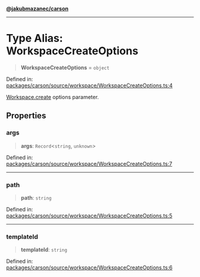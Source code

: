 [**@jakubmazanec/carson**](../README.md)

---

# Type Alias: WorkspaceCreateOptions

> **WorkspaceCreateOptions** = `object`

Defined in:
[packages/carson/source/workspace/WorkspaceCreateOptions.ts:4](https://github.com/jakubmazanec/tools/blob/74fa88a6249b3d486436ae7655f4962bc4a86e11/packages/carson/source/workspace/WorkspaceCreateOptions.ts#L4)

[Workspace.create](../classes/Workspace.md#create) options parameter.

## Properties

### args

> **args**: `Record`\<`string`, `unknown`\>

Defined in:
[packages/carson/source/workspace/WorkspaceCreateOptions.ts:7](https://github.com/jakubmazanec/tools/blob/74fa88a6249b3d486436ae7655f4962bc4a86e11/packages/carson/source/workspace/WorkspaceCreateOptions.ts#L7)

---

### path

> **path**: `string`

Defined in:
[packages/carson/source/workspace/WorkspaceCreateOptions.ts:5](https://github.com/jakubmazanec/tools/blob/74fa88a6249b3d486436ae7655f4962bc4a86e11/packages/carson/source/workspace/WorkspaceCreateOptions.ts#L5)

---

### templateId

> **templateId**: `string`

Defined in:
[packages/carson/source/workspace/WorkspaceCreateOptions.ts:6](https://github.com/jakubmazanec/tools/blob/74fa88a6249b3d486436ae7655f4962bc4a86e11/packages/carson/source/workspace/WorkspaceCreateOptions.ts#L6)
